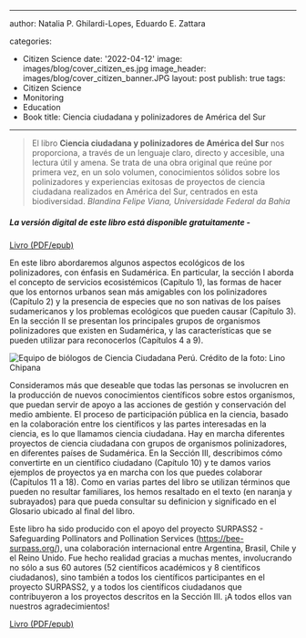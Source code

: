 
---
author: Natalia P. Ghilardi-Lopes, Eduardo E. Zattara

categories:
- Citizen Science
date: '2022-04-12'
image: images/blog/cover_citizen_es.jpg
image_header: images/blog/cover_citizen_banner.JPG
layout: post
publish: true
tags:
- Citizen Science
- Monitoring
- Education
- Book
title: Ciencia ciudadana y polinizadores de América del Sur
---

> El libro **Ciencia ciudadana y polinizadores de América del Sur** nos proporciona, a través de un lenguaje claro, directo y accesible, una lectura útil y amena. Se trata de una obra original que reúne por primera vez, en un solo volumen, conocimientos sólidos sobre los polinizadores y experiencias exitosas de proyectos de ciencia ciudadana realizados en América del Sur, centrados en esta biodiversidad.
> *Blandina Felipe Viana, Universidade Federal da Bahia*


##### La versión digital de este libro está disponible gratuitamente -

[Livro (PDF/epub)](https://www.editoracubo.com.br/978-65-86819-21-2/)

En este libro abordaremos algunos aspectos ecológicos de los polinizadores, con énfasis en Sudamérica. En particular, la sección I aborda el concepto de servicios ecosistémicos (Capítulo 1), las formas de hacer que los entornos urbanos sean más amigables con los polinizadores (Capítulo 2) y la presencia de especies que no son nativas de los países sudamericanos y los problemas ecológicos que pueden causar (Capítulo 3). En la sección II se presentan los principales grupos de organismos polinizadores que existen en Sudamérica, y las características que se pueden utilizar para reconocerlos (Capítulos 4 a 9). 

![Equipo de biólogos de Ciencia Ciudadana Perú. Crédito de la foto: Lino Chipana](/images/blog/citizen_science_figura4.JPG#floatleft)

Consideramos más que deseable que todas las personas se involucren en la producción de nuevos conocimientos científicos sobre estos organismos, que puedan servir de apoyo a las acciones de gestión y conservación del medio ambiente. El proceso de participación pública en la ciencia, basado en la colaboración entre los científicos y las partes interesadas en la ciencia, es lo que llamamos ciencia ciudadana. Hay en marcha diferentes proyectos de ciencia ciudadana con grupos de organismos polinizadores, en diferentes países de Sudamérica. En la Sección III, describimos cómo convertirte en un científico ciudadano (Capítulo 10) y te damos varios ejemplos de proyectos ya en marcha con los que puedes colaborar (Capítulos 11 a 18). Como en varias partes del libro se utilizan términos que pueden no resultar familiares, los hemos resaltado en el texto (en naranja y subrayados) para que pueda consultar su definicion y significado en el Glosario ubicado al final del libro.
 
Este libro ha sido producido con el apoyo del proyecto SURPASS2 - Safeguarding Pollinators and Pollination Services (https://bee-surpass.org/), una colaboración internacional entre Argentina, Brasil, Chile y el Reino Unido. Fue hecho realidad gracias a muchas mentes, involucrando no sólo a sus 60 autores (52 científicos académicos y 8 científicos ciudadanos), sino también a todos los científicos participantes en el proyecto SURPASS2, y a todos los científicos ciudadanos que contribuyeron a los proyectos descritos en la Sección III. ¡A todos ellos van nuestros agradecimientos!

[Livro (PDF/epub)](https://www.editoracubo.com.br/978-65-86819-21-2/)